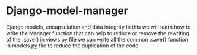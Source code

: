 # Django-model-manager
Django models, encapsulation and data integrity
In this we will learn how to write the Manager function that can help to reduce or remove the rewriting of the .save() in views.py file
we can write all the common .save() function in models.py file to reduce the duplication of the code 
